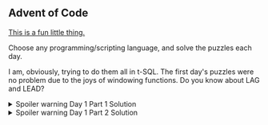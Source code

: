 ## Advent of Code

[This is a fun little thing.](https://adventofcode.com/)

Choose any programming/scripting language, and solve the puzzles each day.

I am, obviously, trying to do them all in t-SQL. The first day's puzzles were no problem due to the joys of windowing functions. Do you know about LAG and LEAD?


<details>
  
  <summary>Spoiler warning Day 1 Part 1 Solution</summary>

<pre><code>

USE [TestDB];
GO

/****** Object:  StoredProcedure [dbo].[advent1_sp]    Script Date: 12/3/2021 1:36:23 AM ******/
SET ANSI_NULLS ON;
GO

SET QUOTED_IDENTIFIER ON;
GO

ALTER PROCEDURE [dbo].[advent1_sp]
AS
BEGIN
    SELECT SUM(DepthCount.DepthCompare)
    FROM
    (
        SELECT ID,
               Depth,
               DepthData.LastDepth,
               DepthData.NextDepth,
               CASE
                   WHEN Depth > LastDepth THEN
                       1
                   ELSE
                       0
               END AS DepthCompare
        FROM
        (
            SELECT ID,
                   Depth,
                   LAG(Depth) OVER (ORDER BY ID) LastDepth,
                   LEAD(Depth) OVER (ORDER BY ID) NextDepth
            FROM dbo.advent1
        ) AS DepthData
    ) DepthCount;
END;

</code></pre>

</details>





<details>
  
  <summary>Spoiler warning Day 1 Part 2 Solution</summary>

<pre><code>
  
  USE [TestDB];
GO

/****** Object:  StoredProcedure [dbo].[advent1part2_sp]    Script Date: 12/3/2021 1:36:27 AM ******/
SET ANSI_NULLS ON;
GO

SET QUOTED_IDENTIFIER ON;
GO

ALTER PROC [dbo].[advent1part2_sp]
AS
BEGIN
    SELECT SUM(Agg.Increases)
    FROM
    (
        SELECT CASE
                   WHEN Group3 > LAG(Group3) OVER (ORDER BY Group3.ID) THEN
                       1
                   ELSE
                       0
               END Increases
        FROM
        (
            SELECT ID,
                   Depth,
                   Depth + LAG(Depth) OVER (ORDER BY ID) + LAG(Depth, 2) OVER (ORDER BY ID) AS Group3
            FROM dbo.advent1
        ) AS Group3
    ) Agg;
END;

</code></pre>

</details>
